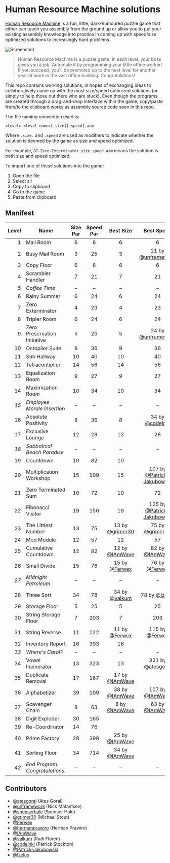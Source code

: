 # Human Resource Machine solutions

[Human Resource Machine](http://tomorrowcorporation.com/humanresourcemachine) is a fun, little, dark-humoured puzzle game that either can teach you assembly from the ground up or allow you to put your existing assembly knowledge into practice in coming up with speed/size optimized solutions to increasingly hard problems.

![Screenshot](http://tomorrowcorporation.com/blog/wp-content/themes/tcTheme2/images/hrm/screenshots/hrm_04.png)

> Human Resource Machine is a puzzle game. In each level, your boss gives you a job. Automate it by programming your little office worker! If you succeed, you'll be promoted up to the next level for another year of work in the vast office building. Congratulations!

This repo contains working solutions, in hopes of exchanging ideas to collaboratively come up with the most size/speed optimized solutions (or simply to help those out there who are stuck). Even though the programs are created through a drag-and-drop interface within the game, copy/paste from/to the clipboard works as assembly source code seen in this repo.

The file naming convention used is:

`<level>-<level name>[.size][.speed].asm`

Where `.size.` and `.speed` are used as modifiers to indicate whether the solution is deemed by the game as size and speed optimized.

For example, `07-Zero-Exterminator.size.speed.asm` means the solution is both size and speed optimized.

To import one of these solutions into the game:

1. Open the file
2. Select all
3. Copy to clipboard
4. Go to the game
5. Paste from clipboard

## Manifest

| Level | Name | Size Par | Speed Par | Best Size | Best Speed |
| ----: | ---- | :------: | :-------: | :-------: | :--------: |
| 1 | Mail Room | 6 | 6 | 6 | 6 |
| 2 | Busy Mail Room | 3 | 25 | 3 | 21 by [@unframework](https://github.com/unframework) |
| 3 | Copy Floor | 6 | 6 | 6 | 6 |
| 4 | Scrambler Handler | 7 | 21 | 7 | 21 |
| _5_ | _Coffee Time_ | &ndash; | &ndash; | &ndash; | &ndash; |
| 6 | Rainy Summer | 6 | 24 | 6 | 24 |
| 7 | Zero Exterminator | 4 | 23 | 4 | 23 |
| 8 | Tripler Room | 6 | 24 | 6 | 24 |
| 9 | Zero Preservation Initiative | 5 | 25 | 5 | 24 by [@unframework](https://github.com/unframework) |
| 10 | Octoplier Suite | 9 | 36 | 9 | 36 |
| 11 | Sub Hallway | 10 | 40 | 10 | 40 |
| 12 | Tetracontiplier | 14 | 56 | 14 | 56 |
| 13 | Equalization Room | 9 | 27 | 9 | 27 |
| 14 | Maximization Room | 10 | 34 | 10 | 34 |
| _15_ | _Employee Morale Insertion_ | &ndash; | &ndash; | &ndash; | &ndash; |
| 16 | Absolute Positivity | 8 | 36 | 8 | 34 by [@codejnki](https://github.com/codejnki) |
| 17 | Exclusive Lounge | 12 | 28 | 12 | 28 |
| _18_ | _Sabbatical Beach Paradise_ | &ndash; | &ndash; | &ndash; | &ndash; |
| 19 | Countdown | 10 | 82 | 10 | |
| 20 | Multiplication Workshop | 15 | 109 | 15 | 107 by [@Patrick-Jakubowski](https://github.com/Patrick-Jakubowski) |
| 21 | Zero Terminated Sum | 10 | 72 | 10 | 72 |
| 22 | Fibonacci Visitor | 19 | 156 | 19 | 125 by [@Patrick-Jakubowski](https://github.com/Patrick-Jakubowski) |
| 23 | The Littlest Number | 13 | 75 | 13 by [@grimer30](https://github.com/grimer30)  | 75 by [@grimer30](https://github.com/grimer30)  |
| 24 | Mod Module | 12 | 57 | 12 | 57 |
| 25 | Cumulative Countdown | 12 | 82 | 12 by [@IAmWave](https://github.com/IAmWave) | 82 by [@IAmWave](https://github.com/IAmWave) |
| 26 | Small Divide | 15 | 76 | 15 by [@Ferwex](https://github.com/Ferwex) | 76 by [@Ferwex](https://github.com/Ferwex) |
| _27_ | _Midnight Petroleum_ | &ndash; | &ndash; | &ndash; | &ndash; |
| 28 | Three Sort | 34 | 78 | 34 by [@valkum](https://github.com/valkum) | 78 by [@lzelus](https://github.com/lzelus) |
| 29 | Storage Floor | 5 | 25 | 5 | 25 |
| 30 | String Storage Floor | 7 | 203 | 7 | 203 |
| 31 | String Reverse | 11 | 122 | 11 by [@Ferwex](https://github.com/Ferwex) | 115 by [@Ferwex](https://github.com/Ferwex) |
| 32 | Inventory Report | 16 | 393 | 16 | |
| _33_ | _Where's Carol?_ | &ndash; | &ndash; | &ndash; | &ndash; |
| 34 | Vowel Incinerator | 13 | 323 | 13 | 321 by [@atesgoral](https://github.com/atesgoral) |
| 35 | Duplicate Removal | 17 | 167 | 17 by [@IAmWave](https://github.com/IAmWave) | |
| 36 | Alphabetizer | 39 | 109 | 38 by [@IAmWave](https://github.com/IAmWave) | 107 by [@IAmWave](https://github.com/IAmWave) |
| 37 | Scavenger Chain | 8 | 63 | 8 by [@IAmWave](https://github.com/IAmWave) | 63 by [@IAmWave](https://github.com/IAmWave) |
| 38 | Digit Exploder | 30 | 165 | | |
| 39 | Re-Coordinator | 14 | 76 | | |
| 40 | Prime Factory | 28 | 399 | 25 by [@IAmWave](https://github.com/IAmWave) | |
| 41 | Sorting Floor | 34 | 714 | 34 by [@IAmWave](https://github.com/IAmWave) | |
| _42_ | _End Program. Congratulations._ | &ndash; | &ndash; | &ndash; | &ndash; |

## Contributors

* [@atesgoral](https://github.com/atesgoral) (Ates Goral)
* [@unframework](https://github.com/unframework) (Nick Matantsev)
* [@spenserhale](https://github.com/spenserhale) (Spenser Hale)
* [@grimer30](https://github.com/grimer30) (Michael Stout)
* [@Ferwex](https://github.com/Ferwex)
* [@hermanprawiro](https://github.com/hermanprawiro) (Herman Prawiro)
* [@IAmWave](https://github.com/IAmWave)
* [@valkum](https://github.com/valkum) (Rudi Floren)
* [@codejnki](https://github.com/codejnki) (Patrick Stockton)
* [@Patrick-Jakubowski](https://github.com/Patrick-Jakubowski)
* [@lzelus](https://github.com/lzelus)
